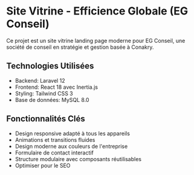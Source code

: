 # Site Vitrine - Efficience Globale (EG Conseil)
Ce projet est un site vitrine landing page moderne pour EG Conseil, une société de conseil en stratégie et gestion basée à Conakry.

## Technologies Utilisées
- Backend: Laravel 12
- Frontend: React 18 avec Inertia.js
- Styling: Tailwind CSS 3
- Base de données: MySQL 8.0

## Fonctionnalités Clés
- Design responsive adapté à tous les appareils
- Animations et transitions fluides
- Design moderne aux couleurs de l'entreprise
- Formulaire de contact interactif
- Structure modulaire avec composants réutilisables
- Optimiser pour le SEO
